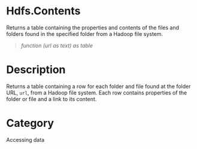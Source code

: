 ﻿# Hdfs.Contents
Returns a table containing the properties and contents of the files and folders found in the specified folder from a Hadoop file system.
> _function (url as text) as table_
# Description 
Returns a table containing a row for each folder and file found at the folder URL, <code>url</code>, from a Hadoop file system. Each row contains properties of the folder or file and a link to its content.
# Category 
Accessing data
